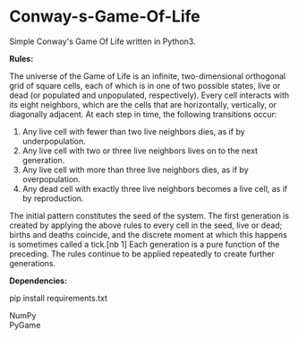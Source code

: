 # Conway-s-Game-Of-Life
Simple Conway's Game Of Life written in Python3.


**Rules:**

The universe of the Game of Life is an infinite, two-dimensional orthogonal grid of square cells, each of which is in one of two possible states, live or dead (or populated and unpopulated, respectively). Every cell interacts with its eight neighbors, which are the cells that are horizontally, vertically, or diagonally adjacent. At each step in time, the following transitions occur:

1. Any live cell with fewer than two live neighbors dies, as if by underpopulation.
2. Any live cell with two or three live neighbors lives on to the next generation.
3. Any live cell with more than three live neighbors dies, as if by overpopulation.
4. Any dead cell with exactly three live neighbors becomes a live cell, as if by reproduction.

The initial pattern constitutes the seed of the system. The first generation is created by applying the above rules to every cell in the seed, live or dead; births and deaths coincide, and the discrete moment at which this happens is sometimes called a tick.[nb 1] Each generation is a pure function of the preceding. The rules continue to be applied repeatedly to create further generations.


**Dependencies:**

pip install requirements.txt

NumPy<br>
PyGame
